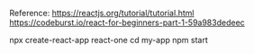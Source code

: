 Reference:
https://reactjs.org/tutorial/tutorial.html
https://codeburst.io/react-for-beginners-part-1-59a983dedeec

npx create-react-app react-one 
cd my-app
npm start

